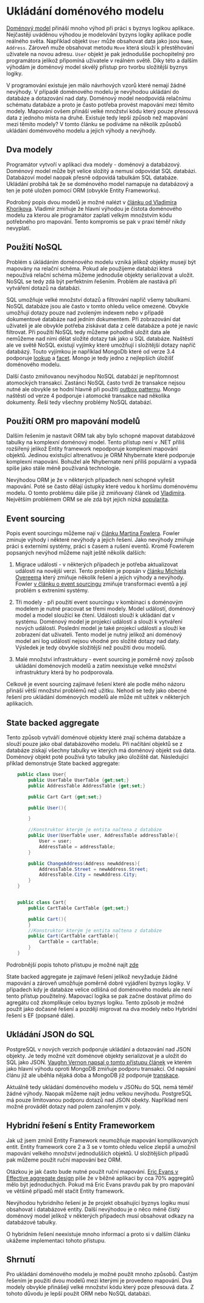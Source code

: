 # Ukládání doménového modelu

[Doménový model](https://martinfowler.com/eaaCatalog/domainModel.html) přináší mnoho výhod při práci s byznys logikou aplikace. Nejčastěji uváděnou výhodou je modelování byzyns logiky aplikace podle reálného světa. Například objekt `User` může obsahovat data jako jsou `Name`, `Address`. Zároveň muže obsahovat metodu `Move` která slouží k přestěhování uživatele na novou adresu. `User` objekt je pak jednodušše pochopitelný pro programátora jelikož připomíná uživatele v reálném světě. Díky této a dalším výhodám je doménový model skvélý přístup pro tvorbu složitější byznys logiky.

V programování existuje jen málo návrhových vzorů které nemají žádné nevýhody. V případě doménového modelu je nevýhodou ukládání do databáze a dotazování nad daty. Doménový model neodpovídá relačnímu schématu databáze a proto je často potřeba provést mapování mezi těmito modely. Mapování ovšem přináší velké množství kódu který pouze přesouvá data z jednoho místa na druhé. Existuje tedy lepší způsob než mapování mezi těmito modely? V tomto článku se podíváme na několik způsobů ukládání doménvového modelu a jejich výhody a nevýhody.

## Dva modely

Programátor vytvoří v aplikaci dva modely - doménový a databázový. Doménový model může být velice složitý a nemusí odpovídat SQL databázi. Databázoví model naopak přesně odpovídá tabulkám SQL databáze. Ukládání probíhá tak že se doménového model namapuje na databázový a ten je poté uložen pomocí ORM (obvykle Entity Frameworku).

Podrobný popis dvou modelů je možné nalézt v [článku od Vladimira Khorikova](https://enterprisecraftsmanship.com/posts/having-the-domain-model-separate-from-the-persistence-model/). Vladimír zmiňuje že hlavní výhodou je čistota doménového modelu za kterou ale programátor zaplatí velkým množstvím kódu potřebného pro mapování. Tento kompromis se pak v praxi téměř nikdy nevyplatí.

## Použití NoSQL

Problém s úkládáním doménového modelu vzniká jelikož objekty musejí být mapovány na relační schéma. Pokud ale použijeme databázi která nepoužívá relační schéma můžeme jednoduše objekty serializovat a uložit. NoSQL se tedy zdá být perfektním řešením. Problém ale nastává pří vytváření dotazů na databázi.

SQL umožňuje velké množství dotazů a filtrování napříč všemy tabulkami. NoSQL databáze jsou ale často v tomto ohledu velice omezené. Obvykle umožňují dotazy pouze nad zvoleným indexem nebo v případě dokumentové databáze nad jedním dokumentem. Při zobrazování dat uživateli je ale obvykle potřeba získávat data z celé databáze a poté je navíc filtrovat. Při použití NoSQL tedy můžeme pohodlně uložit data ale nemůžeme nad nimi  dělat složité dotazy tak jako u SQL databáze. Naštěstí ale ve světě NoSQL existují vyjímky které umožňují i složitější dotazy napříč databázý. Touto vyjímkou je například MongoDb které od verze 3.4 podporuje [lookup](https://docs.mongodb.com/manual/reference/operator/aggregation/lookup/) a [facet](https://docs.mongodb.com/manual/reference/operator/aggregation/facet/). Mongo je tedy jedno z nejlepších úložišť doménového modelu.

Další často zmiňovanou nevýhodou NoSQL databází je nepřítomnost atomockých transakcí. Zastánci NoSQL často tvrdí že transakce nejsou nutné ale obvykle se hodní hlavně při použití [outbox patternu](https://jimmybogard.com/life-beyond-transactions-implementation-primer/). Mongo naštěstí od verze 4 podporuje i atomocké transakce nad několika dokumenty. Řeší tedy všechny problémy NoSQL databází.

## Použití ORM pro mapování modelů

Dalším řešením je nastavit ORM tak aby bylo schopné mapovat databázové tabulky na komplexní doménový model. Tento přístup není v .NET příliš rozšířený jelikož Entity framework nepodporuje komplexní mapování objektů. Jedinou existující altrenativou je ORM Nhybernate které podporuje komplexní mapování. Bohužel ale Nhybernate není příliš populární a vypadá spíše jako stále méně používaná technologie.

Nevýhodou ORM je že v některých případech není schopné vyřešit mapování. Poté se často dělají ústupky které vedou k horšímu doménovému modelu. O tomto problému dále píše již zmiňovaný článek od [Vladimíra](https://enterprisecraftsmanship.com/posts/having-the-domain-model-separate-from-the-persistence-model/). Největším problémem ORM se ale zdá být jejich nízká [popularita](https://martinfowler.com/bliki/OrmHate.html).

## Event sourcing

Popis event sourcingu můžeme nají v [článku Martina Fowlera](https://martinfowler.com/eaaDev/EventSourcing.html). Fowler zminuje výhody i některé nevýhody a jejich řešení. Jako nevýhody zmiňuje práci s externími systémy, práci s časem a rušení eventů. Kromě Fowlerem popsaných nevýhod můžeme najít ještě několik dalších:

1. Migrace událostí - v některých případech je potřeba aktualizovat události na novější verzi. Tento problém je popsán v [článku Michiela Overeema](https://www.researchgate.net/publication/315637858_The_dark_side_of_event_sourcing_Managing_data_conversion) který zmiňuje několik řešení a jejich výhody a nevýhody. Fowler [v článku o event sourcingu](https://martinfowler.com/eaaDev/EventSourcing.html) zmiňuje transformaci eventů a její problém s extreními systémy.

2. Tři modely - při použití event sourcingu v kombinaci s doménovým modelem je nutné pracovat se třemi modely. Model událostí, doménový model a model sloužící ke čtení. Události slouží k ukládání dat v systému. Doménový model je projekcí událostí a slouží k vytváření nových událostí. Poslední model je také projekcí událostí a slouží ke zobrazení dat uživateli. Tento model je nutný jelikož ani doménový model ani log událostí nejsou vhodné pro složité dotazy nad daty. Výsledek je tedy obvykle složitější než použití dvou modelů.

3. Malé množství infrastruktury - event sourcing je poměrně nový způsob ukládání doménových modelů a zatím neexistuje velké množství infrastruktury která by ho podporovala.

Celkově je event sourcing zajímavé řešení které ale podle mého názoru přináší větší množství problémů než užitku. Nehodí se tedy jako obecné řešení pro ukládání doménových modelů ale může mít užitek v některých aplikacích.

## State backed aggregate

Tento způsob vytváří doménové objekty které znají schéma databáze a slouží pouze jako obal databázového modelu. Při načítání objektů se z databáze získají všechny tabulky ve kterých má doménový objekt svá data. Doménový objekt poté používá tyto tabulky jako úložiště dat. Následující příklad demonstruje State backed aggregate:

```csharp
    public class User{
        public UserTable UserTable {get;set;}
        public AddressTable AddressTable {get;set;}

        public Cart Cart {get;set;}

        public User(){

        }

        //Konstruktor kterým je entita načtena z databáze
        public User(UserTable user, AddressTable addressTable){
            User = user;
            AddressTable = addressTable;
        }

        public ChangeAddress(Address newAddress){
            AddressTable.Street = newAddress.Street;
            AddressTable.City = newAddress.City;
        }
    }


    public class Cart{
        public CartTable CartTable {get;set;}

        public Cart(){
        }
        //Konstruktor kterým je entita načtena z databáze
        public Cart(CartTable cartTable){
            CartTable = cartTable;
        }
    }

```

Podrobnější popis tohoto přístupu je možné najít [zde](https://kalele.io/modeling-aggregates-with-ddd-and-entity-framework/)

State backed aggregate je zajímavé řešení jelikož nevyžaduje žádné mapování a zároveň umožňuje poměrně dobré vyjádření byznys logiky. V případech kdy je databáze velice odlišná od doménového modelu ale není tento přístup použitelný. Mapovací logika se pak začne dostávat přímo do agregátu což zkomplikuje celou byznys logiku. Tento způsob je možné použít jako dočasné řešení a později migrovat na dva modely nebo Hybridní řešení s EF (popsané dále).

## Ukládání JSON do SQL

PostgreSQL v nových verzích podporuje ukládání a dotazování nad JSON objekty. Je tedy možné vzít doménové objekty serializovat je a uložit do SQL jako JSON. [Vaughn Vernon napsal o tomto přístupu článek](https://kalele.io/the-ideal-domain-driven-design-aggregate-store/) ve kterém jako hlavní výhodu oproti MongoDB zmiňuje podporu transakcí. Od napsání článu již ale uběhla nějaká doba a MongoDB již podporuje [transkace](https://docs.mongodb.com/manual/core/transactions/).

Aktuálně tedy ukládání doménového modelu v JSONu do SQL nemá téměř žádné výhody. Naopak můžeme najít jednu velkou nevýhodu. PostgreSQL má pouze limitovanou podporu dotazů nad JSON obekty. Například není možné provádět dotazy nad polem zanořeným v poly.

## Hybridní řešení s Entity Frameworkem

Jak už jsem zmínil Entity Framework neumožňuje mapování komplikovaných entit. Entity framework core 2 a 3 se v tomto ohledu velice zlepšil a umožnil mapování velkého množství jednodušších objektů.
U složitějších případů pak můžeme použít ruční mapování bez ORM.

Otázkou je jak často bude nutné použít ruční mapování. [Eric Evans v Effective aggregate design](https://dddcommunity.org/library/vernon_2011/) píše že v běžné aplikaci by cca 70% aggregátů mělo být jednoduchých. Pokud má Eric Evans pravdu pak by pro mapování ve většině případů měl stačit Entity framework.

Nevýhodou hybridního řešení je že projekt obsahující byznys logiku musí obsahovat i databázové entity. Další nevýhodou je o něco méně čistý doménový model jelikož v některých případech musí obsahovat odkazy na databázové tabulky.

O hybridním řešení neexistuje mnoho informací a proto si v dalším článku ukážeme implementaci tohoto přístupu.

## Shrnutí

Pro ukládání doménového modelu je možné použít mnoho způsobů. Častým řešením je použití dvou modelů mezi kterými je provedeno mapování. Dva modely obvykle přinášejí velké množství kódu který poze přesouvá data. Z tohoto důvodu je lepší použít ORM nebo NoSQL databázi.
